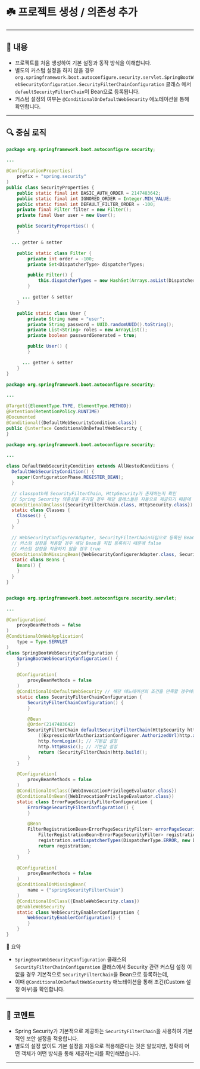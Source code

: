 # ☘️ 프로젝트 생성 / 의존성 추가

---

## 📖 내용

- 프로젝트를 처음 생성하여 기본 설정과 동작 방식을 이해합니다.
- 별도의 커스텀 설정을 하지 않을 경우 `org.springframework.boot.autoconfigure.security.servlet.SpringBootWebSecurityConfiguration.SecurityFilterChainConfiguration` 클래스 에서 `defaultSecurityFilterChain`이 Bean으로 등록됩니다.
- 커스텀 설정의 여부는 `@ConditionalOnDefaultWebSecurity` 애노테이션을 통해 확인합니다.
---

## 🔍 중심 로직

```java
package org.springframework.boot.autoconfigure.security;

...

@ConfigurationProperties(
    prefix = "spring.security"
)
public class SecurityProperties {
    public static final int BASIC_AUTH_ORDER = 2147483642;
    public static final int IGNORED_ORDER = Integer.MIN_VALUE;
    public static final int DEFAULT_FILTER_ORDER = -100;
    private final Filter filter = new Filter();
    private final User user = new User();

    public SecurityProperties() {
    }

  ... getter & setter

    public static class Filter {
        private int order = -100;
        private Set<DispatcherType> dispatcherTypes;

        public Filter() {
            this.dispatcherTypes = new HashSet(Arrays.asList(DispatcherType.ASYNC, DispatcherType.ERROR, DispatcherType.REQUEST));
        }

      ... getter & setter
    }

    public static class User {
        private String name = "user";
        private String password = UUID.randomUUID().toString();
        private List<String> roles = new ArrayList();
        private boolean passwordGenerated = true;

        public User() {
        }

      ... getter & setter
    }
}
```

```java
package org.springframework.boot.autoconfigure.security;

...

@Target({ElementType.TYPE, ElementType.METHOD})
@Retention(RetentionPolicy.RUNTIME)
@Documented
@Conditional({DefaultWebSecurityCondition.class})
public @interface ConditionalOnDefaultWebSecurity {
}
```

```java
package org.springframework.boot.autoconfigure.security;

...

class DefaultWebSecurityCondition extends AllNestedConditions {
  DefaultWebSecurityCondition() {
    super(ConfigurationPhase.REGISTER_BEAN);
  }

  // classpath에 SecurityFilterChain, HttpSecurity가 존재하는지 확인
  // Spring Security 의존성을 추가할 경우 해당 클래스들은 자동으로 제공되기 때문에 무조건 true
  @ConditionalOnClass({SecurityFilterChain.class, HttpSecurity.class})
  static class Classes {
    Classes() {
    }
  }

  // WebSecurityConfigurerAdapter, SecurityFilterChain타입으로 등록된 Bean이 없는지 확인
  // 커스텀 설정을 적용할 경우 해당 Bean을 직접 등록하기 때문에 false
  // 커스텀 설정을 적용하지 않을 경우 true
  @ConditionalOnMissingBean({WebSecurityConfigurerAdapter.class, SecurityFilterChain.class})
  static class Beans {
    Beans() {
    }
  }
}
```

```java

package org.springframework.boot.autoconfigure.security.servlet;

...

@Configuration(
    proxyBeanMethods = false
)
@ConditionalOnWebApplication(
    type = Type.SERVLET
)
class SpringBootWebSecurityConfiguration {
    SpringBootWebSecurityConfiguration() {
    }

    @Configuration(
        proxyBeanMethods = false
    )
    @ConditionalOnDefaultWebSecurity // 해당 애노테이션의 조건을 만족할 경우에만 이 클래스가 활성화됨
    static class SecurityFilterChainConfiguration {
        SecurityFilterChainConfiguration() {
        }

        @Bean
        @Order(2147483642)
        SecurityFilterChain defaultSecurityFilterChain(HttpSecurity http) throws Exception {
            ((ExpressionUrlAuthorizationConfigurer.AuthorizedUrl)http.authorizeRequests().anyRequest()).authenticated(); // 모든 요청에 대해 인증을 요구함
            http.formLogin(); // 기본값 설정
            http.httpBasic(); // 기본값 설정
            return (SecurityFilterChain)http.build();
        }
    }

    @Configuration(
        proxyBeanMethods = false
    )
    @ConditionalOnClass({WebInvocationPrivilegeEvaluator.class})
    @ConditionalOnBean({WebInvocationPrivilegeEvaluator.class})
    static class ErrorPageSecurityFilterConfiguration {
        ErrorPageSecurityFilterConfiguration() {
        }

        @Bean
        FilterRegistrationBean<ErrorPageSecurityFilter> errorPageSecurityFilter(ApplicationContext context) {
            FilterRegistrationBean<ErrorPageSecurityFilter> registration = new FilterRegistrationBean(new ErrorPageSecurityFilter(context), new ServletRegistrationBean[0]);
            registration.setDispatcherTypes(DispatcherType.ERROR, new DispatcherType[0]);
            return registration;
        }
    }

    @Configuration(
        proxyBeanMethods = false
    )
    @ConditionalOnMissingBean(
        name = {"springSecurityFilterChain"}
    )
    @ConditionalOnClass({EnableWebSecurity.class})
    @EnableWebSecurity
    static class WebSecurityEnablerConfiguration {
        WebSecurityEnablerConfiguration() {
        }
    }
}

```

📌  요약
- `SpringBootWebSecurityConfiguration` 클래스의 `SecurityFilterChainConfiguration` 클래스에서
Security 관련 커스텀 설정 이 없을 경우 기본적으로 `SecurityFilterChain`을 Bean으로 등록하는데,
- 이때 `@ConditionalOnDefaultWebSecurity` 애노테이션을 통해 조건(Custom 설정 여부)을 확인합니다.

---

## 💬 코멘트
- Spring Security가 기본적으로 제공하는 `SecurityFilterChain`을 사용하여 기본적인 보안 설정을 적용합니다.
- 별도의 설정 없이도 기본 설정을 자동으로 적용해준다는 것은 알았지만, 정확히 어떤 객체가 어떤 방식을 통해 제공하는지를 확인해봤습니다.

---
